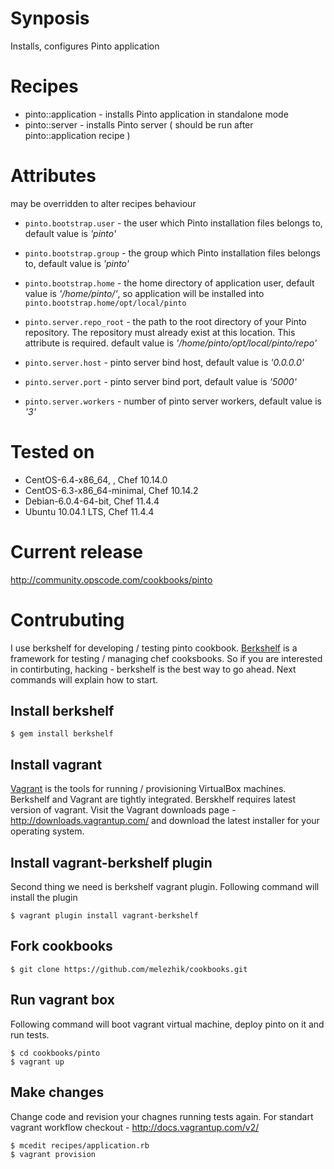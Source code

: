 # Synposis
Installs, configures Pinto application 

# Recipes
* pinto::application - installs Pinto application in standalone mode
* pinto::server - installs Pinto server ( should be run after pinto::application recipe )

# Attributes 
may be overridden to alter recipes behaviour 

* `pinto.bootstrap.user` - the user which Pinto installation files belongs to, default value is _'pinto'_
* `pinto.bootstrap.group` - the group which Pinto installation files belongs to, default value is _'pinto'_
* `pinto.bootstrap.home` - the home directory of application user, default value is _'/home/pinto/'_, so application will be installed into `pinto.bootstrap.home/opt/local/pinto`


*  `pinto.server.repo_root` - the path to the root directory of your Pinto repository. The repository must already exist at this location. This attribute is required. default value is _'/home/pinto/opt/local/pinto/repo'_
*  `pinto.server.host` - pinto server bind host, default value is _'0.0.0.0'_
*  `pinto.server.port` - pinto server bind port, default value is _'5000'_
*  `pinto.server.workers` - number of pinto server workers, default value is _'3'_


# Tested on
* CentOS-6.4-x86_64, , Chef 10.14.0
* CentOS-6.3-x86_64-minimal, Chef 10.14.2
* Debian-6.0.4-64-bit, Chef 11.4.4
* Ubuntu 10.04.1 LTS, Chef 11.4.4 

# Current release
http://community.opscode.com/cookbooks/pinto

# Contrubuting 
I use berkshelf for developing / testing pinto cookbook. [Berkshelf](http://berkshelf.com/) is a framework for testing / managing chef cooksbooks. 
So if you are interested in contirbuting, hacking - berkshelf is the best way to go ahead. Next commands will explain how to start. 

## Install berkshelf

    $ gem install berkshelf

## Install vagrant
[Vagrant](http://www.vagrantup.com/) is the tools for running / provisioning VirtualBox machines. 
Berkshelf and Vagrant are tightly integrated. Berskhelf requires latest version of vagrant. 
Visit the Vagrant downloads page - http://downloads.vagrantup.com/ and download the latest installer for your operating system.

## Install vagrant-berkshelf plugin
Second thing we need is berkshelf vagrant plugin. Following command will install the plugin

    $ vagrant plugin install vagrant-berkshelf 
    
## Fork cookbooks 

    $ git clone https://github.com/melezhik/cookbooks.git

## Run vagrant box 
Following command will boot vagrant virtual machine, deploy pinto on it and run tests.

    $ cd cookbooks/pinto
    $ vagrant up
  
## Make changes
Change code and revision your chagnes running tests again. For standart vagrant workflow checkout - http://docs.vagrantup.com/v2/

    $ mcedit recipes/application.rb
    $ vagrant provision
    
